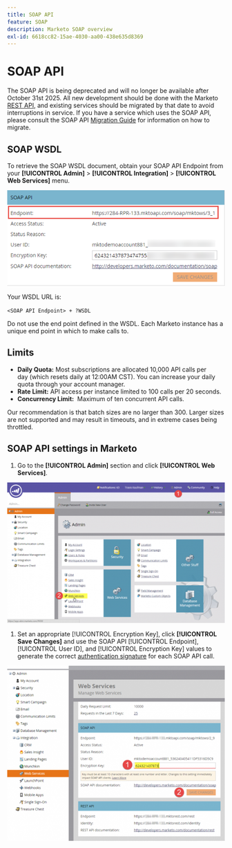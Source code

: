 ```yaml
---
title: SOAP API
feature: SOAP
description: Marketo SOAP overview
exl-id: 6618cc82-15ae-4030-aa00-438e635d8369
---
```

# SOAP API

The SOAP API is being deprecated and will no longer be available after October 31st 2025. All new development should be done with the Marketo [REST API](../rest-api/rest-api.md), and existing services should be migrated by that date to avoid interruptions in service. If you have a service which uses the SOAP API, please consult the SOAP API [Migration Guide](./migration.md) for information on how to migrate.

## SOAP WSDL

To retrieve the SOAP WSDL document, obtain your SOAP API Endpoint from your **[!UICONTROL Admin]** > **[!UICONTROL Integration]** > **[!UICONTROL Web Services]** menu. 

![SOAP Endpoint](assets/endpoint-soap.png)

Your WSDL URL is:

`<SOAP API Endpoint> + ?WSDL`

Do not use the end point defined in the WSDL. Each Marketo instance has a unique end point in which to make calls to.

## Limits

- **Daily Quota:** Most subscriptions are allocated 10,000 API calls per day (which resets daily at 12:00AM CST). You can increase your daily quota through your account manager.
- **Rate Limit:** API access per instance limited to 100 calls per 20 seconds.
- **Concurrency Limit:**  Maximum of ten concurrent API calls.

Our recommendation is that batch sizes are no larger than 300. Larger sizes are not supported and may result in timeouts, and in extreme cases being throttled.

## SOAP API settings in Marketo

1. Go to the **[!UICONTROL Admin]** section and click **[!UICONTROL Web Services]**.

![admin-web-services2](assets/admin-web-services2.png)

1. Set an appropriate [!UICONTROL Encryption Key], click **[!UICONTROL Save Changes]** and use the SOAP API [!UICONTROL Endpoint], [!UICONTROL User ID], and [!UICONTROL Encryption Key] values to generate the correct [authentication signature](authentication-signature.md) for each SOAP API call.

![admin-web-services3](assets/admin-web-services3.png)
